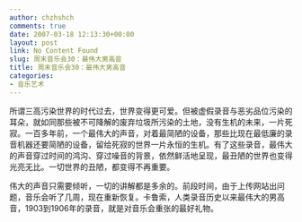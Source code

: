 ```yaml
---
author: chzhshch
comments: true
date: 2007-03-18 12:13:30+00:00
layout: post
link: No Content Found
slug: 周末音乐会30：最伟大男高音
title: 周末音乐会30：最伟大男高音
categories:
- 音乐艺术
---
```


			

所谓三高污染世界的时代过去，世界变得更可爱。但被虚假录音与恶劣品位污染的耳朵，就如同那些被不可降解的废弃垃圾所污染的土地，没有生机的未来，一片死寂。一百多年前，一个最伟大的声音，对着最简陋的设备，那些比现在最低廉的录音机器还要简陋的设备，留给死寂的世界一片永恒的生机。有了这些录音，最伟大的声音穿过时间的鸿沟、穿过噪音的背景，依然鲜活地呈现，最丑陋的世界也变得光亮无比。一切世界的丑陋，都变得不再重要。

伟大的声音只需要倾听，一切的讲解都是多余的。前段时间，由于上传网站出问题，音乐会听了几周，现在重新恢复。卡鲁索，人类录音历史以来最伟大的男高音，1903到1906年的录音，就是对音乐会重张的最好礼物。
